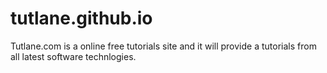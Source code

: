 # tutlane.github.io
Tutlane.com is a online free tutorials site and it will provide a tutorials from all latest software technlogies.
